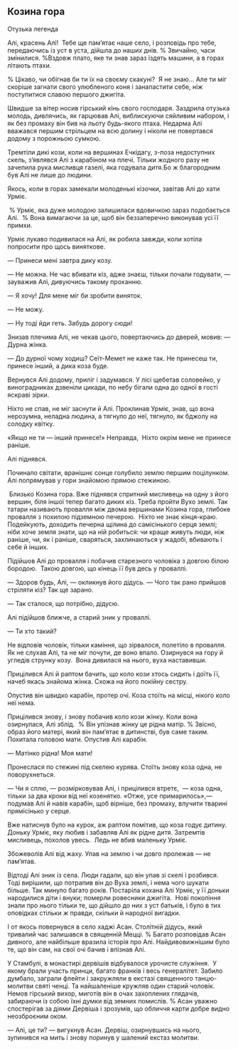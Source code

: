 ## Козина гора

Отузька легенда

Алі, красень Алі!
 Тебе ще пам’ятає наше село, і розповідь про тебе, передаючись із уст в уста, дійшла до наших днів.
% Звичайно, часи змінилися.
%Вздовж плато, яке ти знав зараз їздять машини, а в горах літають птахи.

% Цікаво, чи обігнав би ти їх на своєму скакуні?
 Я не знаю...
Але ти міг скоріше загнати свого улюбленого коня і занапастити себе, ніж поступитися славою першого джигіта.

Швидше за вітер носив гірський кінь свого господаря.
Заздрила отузька молодь, дивлячись, як гарцював Алі, виблискуючи сяйливим набором, і як без промаху він бив на льоту будь-якого птаха. Недарма Алі вважався першим стрільцем на всю долину і ніколи не повертався додому з порожньою сумкою.

Тремтіли дикі кози, коли на вершинах Ечкідагу, з-поза недоступних скель, з’являвся Алі з карабіном на плечі.
Тільки жодного разу не зачепила рука мисливця газелі, яка годувала дитя.Бо ж благородним був Алі не лише до людини.

Якось, коли в горах замекали молоденькі кізочки, завітав Алі до хати Урміє.

 % Урміє, яка дуже молодою залишиласи вдовичкою зараз подобається Алі.
 % Вона вимагаючи за це, щоб він беззаперечно виконував усі її примхи.

Урміє лукаво подивилася на Алі, як робила завжди, коли хотіла попросити про щось виняткове.

— Принеси мені завтра дику козу.

— Не можна.
Не час вбивати кіз, адже знаєш, тільки почали годувати, — зауважив Алі, дивуючись такому проханню.

— Я хочу!
Для мене міг би зробити виняток.

— Не можу.

— Ну тоді йди геть.
Забудь дорогу сюди!

Знизав плечима Алі, не чекав цього, повертаючись до дверей, мовив: — Дурна жінка.

— До дурної чому ходиш?
Сеїт-Мемет не каже так.
Не принесеш ти, принесе інший, а дика коза буде.

Вернувся Алі додому, приліг і задумався.
У лісі щебетав соловейко, у виноградниках дзвеніли цикади, по небу бігали одна до одної в гості яскраві зірки.

Ніхто не спав, не міг заснути й Алі.
Проклинав Урміє, знав, що вона нерозумна, неладна людина, а тягнуло до неї, тягнуло, як бджолу на солодку квітку.

«Якщо не ти — інший принесе!» Неправда,
 Ніхто окрім мене не принесе раніше.

Алі піднявся.

Починало світати, вранішнє сонце голубило землю першим поцілунком.
Алі попрямував у гори знайомою прямою стежиною.

 Близько Козина гора.
Вже піднявся спритний мисливець на одну з його вершин, біля іншої тепер багато диких кіз.
Треба пройти Вухо землі.
Так татари називають провалля між двома вершинами Козина гора, глибоке провалля з похилою підземною печерою.
 Ніхто не знає кінця-краю.
Подейкують, доходить печерна щілина до самісінького серця землі; ніби хоче земля знати, що на ній робиться: чи краще живуть люди, ніж раніше, чи, як і раніше, сваряться, захлинаються у жадобі, вбивають і себе й інших.

Підійшов Алі до провалля і побачив старезного чоловіка з довгою білою бородою.
 Такою довгою, що кінець її був десь у проваллі.

— Здоров будь, Алі, — окликнув його дідусь. — Чого так рано прийшов стріляти кіз?
Так ще зарано.

— Так сталося, що потрібно, дідусю.

Алі підійшов ближче, а старий зник у проваллі.

— Ти хто такий?

Не відповів чоловік, тільки каміння, що зірвалося, полетіло в провалля.
Як не слухав Алі, та не міг почути, де воно впало.
Озирнувся на гору й угледів струнку козу.
 Вона дивилася на нього, вуха наставивши.

Прицілився Алі й раптом бачить, що коло кози хтось сидить і доїть її, начеб якась знайома жінка.
Схожа на його покійну сестру.

Опустив він швидко карабін, протер очі.
Коза стоїть на місці, нікого коло неї нема.

Прицілився знову, і знову побачив коло кози жінку.
Коли вона озирнулася, Алі зблід.
 % Він упізнав жінку це рідна матір.
% Звісно, ​​образ його матері, який він пам’ятає в дитинстві, був саме таким.
Похитала головою мати.
Опустив Алі карабін.

— Матінко рідна!
Моя мати!

Пронеслася по стежині під скелею курява.
Стоїть знову коза одна, не поворухнеться.

— Чи я сплю, — розмірковував Алі, і прицілився втретє,  — коза одна, тільки за два кроки від неї козенятко.
«Отже, усе примарилось»,— подумав Алі й навів карабін, щоб вірніше, без промаху, влучити тварині прямісінько у серце.

Вже натиснув було на курок, аж раптом помітив, що коза годує дитину.
Доньку Урміє, яку любив і забавляв Алі як рідне дитя.
Затремтів мисливець, похолов увесь.
 Ледь не вбив маленьку Урміє.

Збожеволів Алі від жаху.
Упав на землю і чи довго пролежав — не пам’ятав.

Відтоді Алі зник із села.
Люди гадали, що він упав зі скелі і розбився.
Тоді вирішили, що потрапив він до Вуха землі, і нема чого шукати більше.
Так минуло багато років.
Постаріла кохана Алі Урміє, у її доньки народилися діти і внуки; померли ровесники джигіта.
 Нові покоління знали про нього тільки те, що дійшло до них з уст батьків, і було в тих оповідках стільки ж правди, скільки й народної вигадки.

І от якось повернувся в село хаджі Асан.
Столітній дідусь, який тривалий час залишався в священній Мецці.
% Багато розповідав Асан дивного, але найбільше вразила історія про Алі.
Найдивовижнішим було те, що він сам, на свої очі бачив і впізнав Алі.

У Стамбулі, в монастирі дервішів відбувалося урочисте служіння.
 У якому брали участь принци, багато франків і весь генералітет.
Забило думбало, заграли флейти і закружляли в екстазі священного танцю-молитви святі ченці.
Та найшаленіше кружляв один старий чоловік.
Немов гірський вихор, миготів він в очах захоплених глядачів, забираючи із собою їхні думки від земних помислів.
% Асан уважно спостерігав за діями Дервіша і зрозумів, що обличчя карти добре видно неозброєним оком.

— Алі, це ти? — вигукнув Асан.
Дервіш, озирнувшись на нього, зупинився на мить і знову поринув у шалений екстаз молитви.
